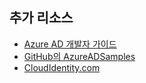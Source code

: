 ## 추가 리소스

- [Azure AD 개발자 가이드](active-directory-developers-guide.md)
- [GitHub의 AzureADSamples](https://github.com/AzureAdSamples)
- [CloudIdentity.com](http://cloudidentity.com)

<!---HONumber=AcomDC_0323_2016-->